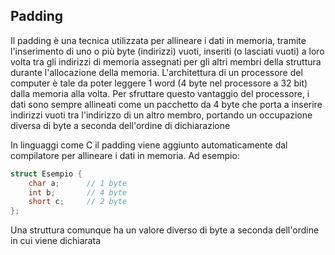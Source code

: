 ## Padding
Il padding è una tecnica utilizzata per allineare i dati in memoria, tramite l'inserimento di uno o più byte (indirizzi) vuoti, inseriti  (o lasciati vuoti) a loro volta tra gli indirizzi di memoria assegnati per gli altri membri della struttura durante l'allocazione della memoria. L'architettura di un processore del computer è tale da poter leggere 1 word (4 byte nel processore a 32 bit) dalla memoria alla volta.
Per sfruttare questo vantaggio del processore, i dati sono sempre allineati come un pacchetto da 4 byte che porta a inserire indirizzi  vuoti tra l'indirizzo di un altro membro, portando un occupazione diversa di byte a seconda dell'ordine di dichiarazione


In linguaggi come C il padding viene aggiunto automaticamente dal compilatore per allineare i dati in memoria. Ad esempio:
```c
struct Esempio {
    char a;      // 1 byte
    int b;       // 4 byte
    short c;     // 2 byte
};
```

Una struttura comunque ha un valore diverso di byte a seconda dell'ordine in cui viene dichiarata
